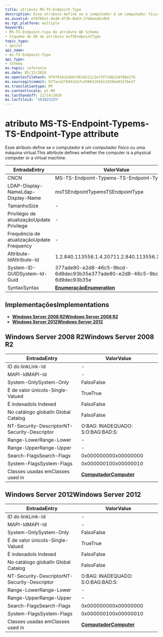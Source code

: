 ```yaml
---
title: atributo MS-TS-Endpoint-Type
description: Esse atributo define se o computador é um computador físico ou uma máquina virtual.
ms.assetid: e7bf05e1-de40-473b-8ab3-27e8aea6c4b9
ms.tgt_platform: multiple
keywords:
- MS-TS-Endpoint-tipo de atributo AD Schema
- Esquema de AD do atributo msTSEndpointType
topic_type:
- apiref
api_name:
- ms-TS-Endpoint-Type
api_type:
- Schema
ms.topic: reference
ms.date: 05/31/2018
ms.openlocfilehash: 9797016cb3bb74b16511c2e73f72d6224f88e276
ms.sourcegitcommit: b77ace27b0432e7cd3863191b11926be032fbe2f
ms.translationtype: MT
ms.contentlocale: pt-BR
ms.lasthandoff: 12/14/2020
ms.locfileid: "103825325"
---
```

# <a name="ms-ts-endpoint-type-attribute"></a><span data-ttu-id="b9115-105">atributo MS-TS-Endpoint-Type</span><span class="sxs-lookup"><span data-stu-id="b9115-105">ms-TS-Endpoint-Type attribute</span></span>

<span data-ttu-id="b9115-106">Esse atributo define se o computador é um computador físico ou uma máquina virtual.</span><span class="sxs-lookup"><span data-stu-id="b9115-106">This attribute defines whether the computer is a physical computer or a virtual machine.</span></span>



| <span data-ttu-id="b9115-107">Entrada</span><span class="sxs-lookup"><span data-stu-id="b9115-107">Entry</span></span> | <span data-ttu-id="b9115-108">Valor</span><span class="sxs-lookup"><span data-stu-id="b9115-108">Value</span></span> |
|-------------------|--------------------------------------|
| <span data-ttu-id="b9115-109">CN</span><span class="sxs-lookup"><span data-stu-id="b9115-109">CN</span></span>                | <span data-ttu-id="b9115-110">MS-TS-Endpoint-Type</span><span class="sxs-lookup"><span data-stu-id="b9115-110">ms-TS-Endpoint-Type</span></span>                  |
| <span data-ttu-id="b9115-111">LDAP-Display-Name</span><span class="sxs-lookup"><span data-stu-id="b9115-111">Ldap-Display-Name</span></span> | <span data-ttu-id="b9115-112">msTSEndpointType</span><span class="sxs-lookup"><span data-stu-id="b9115-112">msTSEndpointType</span></span>                     |
| <span data-ttu-id="b9115-113">Tamanho</span><span class="sxs-lookup"><span data-stu-id="b9115-113">Size</span></span>              | \-                                   |
| <span data-ttu-id="b9115-114">Privilégio de atualização</span><span class="sxs-lookup"><span data-stu-id="b9115-114">Update Privilege</span></span>  | \-                                   |
| <span data-ttu-id="b9115-115">Frequência de atualização</span><span class="sxs-lookup"><span data-stu-id="b9115-115">Update Frequency</span></span>  | \-                                   |
| <span data-ttu-id="b9115-116">Attribute-Id</span><span class="sxs-lookup"><span data-stu-id="b9115-116">Attribute-Id</span></span>      | <span data-ttu-id="b9115-117">1.2.840.113556.1.4.2071</span><span class="sxs-lookup"><span data-stu-id="b9115-117">1.2.840.113556.1.4.2071</span></span>              |
| <span data-ttu-id="b9115-118">System-ID-GUID</span><span class="sxs-lookup"><span data-stu-id="b9115-118">System-Id-Guid</span></span>    | <span data-ttu-id="b9115-119">377ade80-e2d8-46c5-9bcd-6d9dec93b35e</span><span class="sxs-lookup"><span data-stu-id="b9115-119">377ade80-e2d8-46c5-9bcd-6d9dec93b35e</span></span> |
| <span data-ttu-id="b9115-120">Syntax</span><span class="sxs-lookup"><span data-stu-id="b9115-120">Syntax</span></span>            | [<span data-ttu-id="b9115-121">**Enumeração**</span><span class="sxs-lookup"><span data-stu-id="b9115-121">**Enumeration**</span></span>](s-enumeration.md) |



## <a name="implementations"></a><span data-ttu-id="b9115-122">Implementações</span><span class="sxs-lookup"><span data-stu-id="b9115-122">Implementations</span></span>

-   [<span data-ttu-id="b9115-123">**Windows Server 2008 R2**</span><span class="sxs-lookup"><span data-stu-id="b9115-123">**Windows Server 2008 R2**</span></span>](#windows-server-2008-r2)
-   [<span data-ttu-id="b9115-124">**Windows Server 2012**</span><span class="sxs-lookup"><span data-stu-id="b9115-124">**Windows Server 2012**</span></span>](#windows-server-2012)

## <a name="windows-server-2008-r2"></a><span data-ttu-id="b9115-125">Windows Server 2008 R2</span><span class="sxs-lookup"><span data-stu-id="b9115-125">Windows Server 2008 R2</span></span>



| <span data-ttu-id="b9115-126">Entrada</span><span class="sxs-lookup"><span data-stu-id="b9115-126">Entry</span></span> | <span data-ttu-id="b9115-127">Valor</span><span class="sxs-lookup"><span data-stu-id="b9115-127">Value</span></span> |
|------------------------|-------------------------------------------|
| <span data-ttu-id="b9115-128">ID do link</span><span class="sxs-lookup"><span data-stu-id="b9115-128">Link-Id</span></span>                | \-                                        |
| <span data-ttu-id="b9115-129">MAPI-Id</span><span class="sxs-lookup"><span data-stu-id="b9115-129">MAPI-Id</span></span>                | \-                                        |
| <span data-ttu-id="b9115-130">System-Only</span><span class="sxs-lookup"><span data-stu-id="b9115-130">System-Only</span></span>            | <span data-ttu-id="b9115-131">Falso</span><span class="sxs-lookup"><span data-stu-id="b9115-131">False</span></span>                                     |
| <span data-ttu-id="b9115-132">É de valor único</span><span class="sxs-lookup"><span data-stu-id="b9115-132">Is-Single-Valued</span></span>       | <span data-ttu-id="b9115-133">True</span><span class="sxs-lookup"><span data-stu-id="b9115-133">True</span></span>                                      |
| <span data-ttu-id="b9115-134">É indexado</span><span class="sxs-lookup"><span data-stu-id="b9115-134">Is Indexed</span></span>             | <span data-ttu-id="b9115-135">Falso</span><span class="sxs-lookup"><span data-stu-id="b9115-135">False</span></span>                                     |
| <span data-ttu-id="b9115-136">No catálogo global</span><span class="sxs-lookup"><span data-stu-id="b9115-136">In Global Catalog</span></span>      | <span data-ttu-id="b9115-137">Falso</span><span class="sxs-lookup"><span data-stu-id="b9115-137">False</span></span>                                     |
| <span data-ttu-id="b9115-138">NT-Security-Descriptor</span><span class="sxs-lookup"><span data-stu-id="b9115-138">NT-Security-Descriptor</span></span> | <span data-ttu-id="b9115-139">O:BAG: INADEQUADO: S:</span><span class="sxs-lookup"><span data-stu-id="b9115-139">O:BAG:BAD:S:</span></span>                              |
| <span data-ttu-id="b9115-140">Range-Lower</span><span class="sxs-lookup"><span data-stu-id="b9115-140">Range-Lower</span></span>            | \-                                        |
| <span data-ttu-id="b9115-141">Range-Upper</span><span class="sxs-lookup"><span data-stu-id="b9115-141">Range-Upper</span></span>            | \-                                        |
| <span data-ttu-id="b9115-142">Search-Flags</span><span class="sxs-lookup"><span data-stu-id="b9115-142">Search-Flags</span></span>           | <span data-ttu-id="b9115-143">0x00000000</span><span class="sxs-lookup"><span data-stu-id="b9115-143">0x00000000</span></span>                                |
| <span data-ttu-id="b9115-144">System-Flags</span><span class="sxs-lookup"><span data-stu-id="b9115-144">System-Flags</span></span>           | <span data-ttu-id="b9115-145">0x00000010</span><span class="sxs-lookup"><span data-stu-id="b9115-145">0x00000010</span></span>                                |
| <span data-ttu-id="b9115-146">Classes usadas em</span><span class="sxs-lookup"><span data-stu-id="b9115-146">Classes used in</span></span>        | [<span data-ttu-id="b9115-147">**Computador**</span><span class="sxs-lookup"><span data-stu-id="b9115-147">**Computer**</span></span>](c-computer.md)<br/> |



## <a name="windows-server-2012"></a><span data-ttu-id="b9115-148">Windows Server 2012</span><span class="sxs-lookup"><span data-stu-id="b9115-148">Windows Server 2012</span></span>



| <span data-ttu-id="b9115-149">Entrada</span><span class="sxs-lookup"><span data-stu-id="b9115-149">Entry</span></span> | <span data-ttu-id="b9115-150">Valor</span><span class="sxs-lookup"><span data-stu-id="b9115-150">Value</span></span> |
|------------------------|-------------------------------------------|
| <span data-ttu-id="b9115-151">ID do link</span><span class="sxs-lookup"><span data-stu-id="b9115-151">Link-Id</span></span>                | \-                                        |
| <span data-ttu-id="b9115-152">MAPI-Id</span><span class="sxs-lookup"><span data-stu-id="b9115-152">MAPI-Id</span></span>                | \-                                        |
| <span data-ttu-id="b9115-153">System-Only</span><span class="sxs-lookup"><span data-stu-id="b9115-153">System-Only</span></span>            | <span data-ttu-id="b9115-154">Falso</span><span class="sxs-lookup"><span data-stu-id="b9115-154">False</span></span>                                     |
| <span data-ttu-id="b9115-155">É de valor único</span><span class="sxs-lookup"><span data-stu-id="b9115-155">Is-Single-Valued</span></span>       | <span data-ttu-id="b9115-156">True</span><span class="sxs-lookup"><span data-stu-id="b9115-156">True</span></span>                                      |
| <span data-ttu-id="b9115-157">É indexado</span><span class="sxs-lookup"><span data-stu-id="b9115-157">Is Indexed</span></span>             | <span data-ttu-id="b9115-158">Falso</span><span class="sxs-lookup"><span data-stu-id="b9115-158">False</span></span>                                     |
| <span data-ttu-id="b9115-159">No catálogo global</span><span class="sxs-lookup"><span data-stu-id="b9115-159">In Global Catalog</span></span>      | <span data-ttu-id="b9115-160">Falso</span><span class="sxs-lookup"><span data-stu-id="b9115-160">False</span></span>                                     |
| <span data-ttu-id="b9115-161">NT-Security-Descriptor</span><span class="sxs-lookup"><span data-stu-id="b9115-161">NT-Security-Descriptor</span></span> | <span data-ttu-id="b9115-162">O:BAG: INADEQUADO: S:</span><span class="sxs-lookup"><span data-stu-id="b9115-162">O:BAG:BAD:S:</span></span>                              |
| <span data-ttu-id="b9115-163">Range-Lower</span><span class="sxs-lookup"><span data-stu-id="b9115-163">Range-Lower</span></span>            | \-                                        |
| <span data-ttu-id="b9115-164">Range-Upper</span><span class="sxs-lookup"><span data-stu-id="b9115-164">Range-Upper</span></span>            | \-                                        |
| <span data-ttu-id="b9115-165">Search-Flags</span><span class="sxs-lookup"><span data-stu-id="b9115-165">Search-Flags</span></span>           | <span data-ttu-id="b9115-166">0x00000000</span><span class="sxs-lookup"><span data-stu-id="b9115-166">0x00000000</span></span>                                |
| <span data-ttu-id="b9115-167">System-Flags</span><span class="sxs-lookup"><span data-stu-id="b9115-167">System-Flags</span></span>           | <span data-ttu-id="b9115-168">0x00000010</span><span class="sxs-lookup"><span data-stu-id="b9115-168">0x00000010</span></span>                                |
| <span data-ttu-id="b9115-169">Classes usadas em</span><span class="sxs-lookup"><span data-stu-id="b9115-169">Classes used in</span></span>        | [<span data-ttu-id="b9115-170">**Computador**</span><span class="sxs-lookup"><span data-stu-id="b9115-170">**Computer**</span></span>](c-computer.md)<br/> |



 

 





